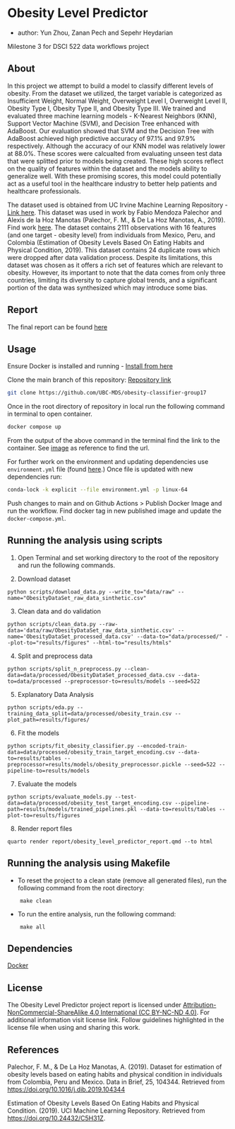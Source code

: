 # Obesity Level Predictor

- author: Yun Zhou, Zanan Pech and Sepehr Heydarian

Milestone 3 for DSCI 522 data workflows project

## About

In this project we attempt to build a model to classify different levels of obesity. From the dataset we utilized, the target variable is categorized as Insufficient Weight, Normal Weight, Overweight Level I, Overweight Level II, Obesity Type I, Obesity Type II, and Obesity Type III. We trained and evaluated three machine learning models - K-Nearest Neighbors (KNN), Support Vector Machine (SVM), and Decision Tree enhanced with AdaBoost. Our evaluation showed that SVM and the Decision Tree with AdaBoost achieved high predictive accuracy of 97.1% and 97.9% respectively. Although the accuracy of our KNN model was relatively lower at 88.0%. These scores were calcualted from evaluating unseen test data that were splitted prior to models being created. These high scores reflect on the quality of features within the dataset and the models ability to generalize well. With these promising scores, this model could potentially act as a useful tool in the healthcare industry to better help patients and healthcare professionals.

The dataset used is obtained from UC Irvine Machine Learning Repository - [Link here](https://archive.ics.uci.edu/dataset/544/estimation+of+obesity+levels+based+on+eating+habits+and+physical+condition). This dataset was used in work by Fabio Mendoza Palechor and Alexis de la Hoz Manotas (Palechor, F. M., & De La Hoz Manotas, A., 2019). Find work [here](https://doi.org/10.1016/j.dib.2019.104344). The dataset contains 2111 observations with 16 features (and one target - obesity level) from individuals from Mexico, Peru, and Colombia (Estimation of Obesity Levels Based On Eating Habits and Physical Condition, 2019). This dataset contains 24 duplicate rows which were dropped after data validation process. Despite its limitations, this dataset was chosen as it offers a rich set of features which are relevant to obesity. However, its important to note that the data comes from only three countries, limiting its diversity to capture global trends, and a significant portion of the data was synthesized which may introduce some bias.

## Report

The final report can be found [here](https://github.com/UBC-MDS/obesity-classifier-group17/tree/main/report)

## Usage

Ensure Docker is installed and running - [Install from here](https://www.docker.com/)

Clone the main branch of this repository: [Repository link](https://github.com/UBC-MDS/obesity-classifier-group17)

```bash
git clone https://github.com/UBC-MDS/obesity-classifier-group17
```

Once in the root directory of repository in local run the following command in terminal to open container.

```bash
docker compose up
```

From the output of the above command in the terminal find the link to the container. See [image](https://github.com/UBC-MDS/obesity-classifier-group17/blob/main/img/container-weblaunch-url.png) as reference to find the url.

For further work on the environment and updating dependencies use `environment.yml` file (found [here](https://github.com/UBC-MDS/obesity-classifier-group17/blob/main/environment.yml).) Once file is updated with new dependencies run:

```bash
conda-lock -k explicit --file environment.yml -p linux-64
```

Push changes to main and on Github Actions > Publish Docker Image and run the workflow. Find docker tag in new published image and update the `docker-compose.yml`.

## Running the analysis using scripts

1. Open Terminal and set working directory to the root of the repository and run the following commands.

2. Download dataset

```
python scripts/download_data.py --write_to="data/raw" --name="ObesityDataSet_raw_data_sinthetic.csv"
```

3. Clean data and do validation

```
python scripts/clean_data.py --raw-data='data/raw/ObesityDataSet_raw_data_sinthetic.csv' --name='ObesityDataSet_processed_data.csv' --data-to="data/processed/" --plot-to="results/figures" --html-to="results/htmls"
```

4. Split and preprocess data

```
python scripts/split_n_preprocess.py --clean-data=data/processed/ObesityDataSet_processed_data.csv --data-to=data/processed --preprocessor-to=results/models --seed=522
```

5. Explanatory Data Analysis

```
python scripts/eda.py --training_data_split=data/processed/obesity_train.csv --plot_path=results/figures/
```

6. Fit the models

```
python scripts/fit_obesity_classifier.py --encoded-train-data=data/processed/obesity_train_target_encoding.csv --data-to=results/tables --preprocessor=results/models/obesity_preprocessor.pickle --seed=522 --pipeline-to=results/models
```

7. Evaluate the models

```
python scripts/evaluate_models.py --test-data=data/processed/obesity_test_target_encoding.csv --pipeline-path=results/models/trained_pipelines.pkl --data-to=results/tables --plot-to=results/figures
```

8. Render report files

```
quarto render report/obesity_level_predictor_report.qmd --to html
```

## Running the analysis using Makefile

- To reset the project to a clean state (remove all generated files), run the following command from the root directory:

```
    make clean
```

- To run the entire analysis, run the following command:

```
    make all
```

## Dependencies

[Docker](https://www.docker.com/)

## License

The Obesity Level Predictor project report is licensed under [Attribution-NonCommercial-ShareAlike 4.0 International (CC BY-NC-ND 4.0)](https://creativecommons.org/licenses/by-nc-sa/4.0/). For additional information visit license link. Follow guidelines highlighted in the license file when using and sharing this work.

## References

Palechor, F. M., & De La Hoz Manotas, A. (2019). Dataset for estimation of obesity levels based on eating habits and physical condition in individuals from Colombia, Peru and Mexico. Data in Brief, 25, 104344. Retrieved from https://doi.org/10.1016/j.dib.2019.104344

Estimation of Obesity Levels Based On Eating Habits and Physical Condition. (2019). UCI Machine Learning Repository. Retrieved from https://doi.org/10.24432/C5H31Z.
